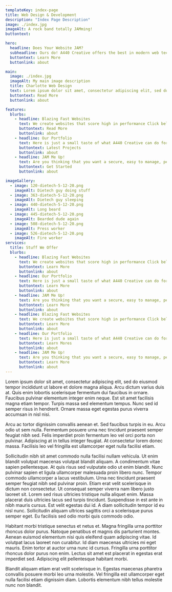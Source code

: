 ```yaml
---
templateKey: index-page
title: Web Design & Development
description: "Index Page Description"
image: ./index.jpg
imageAlt: A rock band totally JAMming!
buttontext:

hero:
  headline: Does Your Website JAM?
  subheadline: Ours do! A440 Creative offers the best in modern web technologies featuring accessible, secure, blazing fast websites.
  buttontext: Learn More
  buttonlink: about

main:
  image: ./index.jpg
  imageAlt: My main image description
  title: Charlotte Web Design
  text: Lorem ipsum dolor sit amet, consectetur adipiscing elit, sed do eiusmod tempor incididunt ut labore et dolore magna aliqua. Arcu dictum varius duis at. Quis enim lobortis scelerisque fermentum dui faucibus in ornare. Faucibus pulvinar elementum integer enim neque. Est sit amet facilisis magna etiam tempor. Turpis massa sed elementum tempus. Nunc sed id semper risus in hendrerit. Ornare massa eget egestas purus viverra accumsan in nisl nisi.
  buttontext: Read More
  buttonlink: about

features:
  blurbs:
    - headline: Blazing Fast Websites
      text: We create websites that score high in performance Click below to find out why that's so important.
      buttontext: Read More
      buttonlink: about
    - headline: Our Portfolio
      text: Here is just a small taste of what A440 Creative can do for you. Kindly peruse some previous projects.
      buttontext: Latest Projects
      buttonlink: about
    - headline: JAM Me Up!
      text: Are you thinking that you want a secure, easy to manage, performant website in your life? Yes, you are!
      buttontext: Get Started
      buttonlink: about

imageGallery:
  - image: 120-dietech-5-12-20.png
    imageAlt: Dietech guy doing stuff
  - image: 363-dietech-5-12-20.png
    imageAlt: Dietech guy sleeping
  - image: 440-dietech-5-12-20.png
    imageAlt: Long beard
  - image: 445-dietech-5-12-20.png
    imageAlt: Bearded dude again
  - image: 508-dietech-5-12-20.png
    imageAlt: Press worker
  - image: 526-dietech-5-12-20.png
    imageAlt: Fire worker
services:
  title: Stuff We Offer
  blurbs:
    - headline: Blazing Fast Websites
      text: We create websites that score high in performance Click below to find out why that's so important.
      buttontext: Learn More
      buttonlink: about
    - headline: Our Portfolio
      text: Here is just a small taste of what A440 Creative can do for you. Kindly peruse some previous projects.
      buttontext: Learn More
      buttonlink: about
    - headline: JAM Me Up!
      text: Are you thinking that you want a secure, easy to manage, performant website in your life? Yes, you are!
      buttontext: Learn More
      buttonlink: about
    - headline: Blazing Fast Websites
      text: We create websites that score high in performance Click below to find out why that's so important.
      buttontext: Learn More
      buttonlink: about
    - headline: Our Portfolio
      text: Here is just a small taste of what A440 Creative can do for you. Kindly peruse some previous projects.
      buttontext: Learn Mores
      buttonlink: about
    - headline: JAM Me Up!
      text: Are you thinking that you want a secure, easy to manage, performant website in your life? Yes, you are!
      buttontext: Learn More
      buttonlink: about
---
```


Lorem ipsum dolor sit amet, consectetur adipiscing elit, sed do eiusmod tempor incididunt ut labore et dolore magna aliqua. Arcu dictum varius duis at. Quis enim lobortis scelerisque fermentum dui faucibus in ornare. Faucibus pulvinar elementum integer enim neque. Est sit amet facilisis magna etiam tempor. Turpis massa sed elementum tempus. Nunc sed id semper risus in hendrerit. Ornare massa eget egestas purus viverra accumsan in nisl nisi.

Arcu ac tortor dignissim convallis aenean et. Sed faucibus turpis in eu. Arcu odio ut sem nulla. Fermentum posuere urna nec tincidunt praesent semper feugiat nibh sed. Felis imperdiet proin fermentum leo vel orci porta non pulvinar. Adipiscing at in tellus integer feugiat. At consectetur lorem donec massa. Facilisis leo vel fringilla est ullamcorper eget nulla facilisi etiam.

Sollicitudin nibh sit amet commodo nulla facilisi nullam vehicula. Ut enim blandit volutpat maecenas volutpat blandit aliquam. A condimentum vitae sapien pellentesque. At quis risus sed vulputate odio ut enim blandit. Nunc pulvinar sapien et ligula ullamcorper malesuada proin libero nunc. Tempor commodo ullamcorper a lacus vestibulum. Urna nec tincidunt praesent semper feugiat nibh sed pulvinar proin. Etiam erat velit scelerisque in dictum non consectetur. Ut consequat semper viverra nam libero justo laoreet sit. Lorem sed risus ultricies tristique nulla aliquet enim. Massa placerat duis ultricies lacus sed turpis tincidunt. Suspendisse in est ante in nibh mauris cursus. Est velit egestas dui id. A diam sollicitudin tempor id eu nisl nunc. Sollicitudin aliquam ultrices sagittis orci a scelerisque purus semper eget. Eu facilisis sed odio morbi quis commodo odio.

Habitant morbi tristique senectus et netus et. Magna fringilla urna porttitor rhoncus dolor purus. Natoque penatibus et magnis dis parturient montes. Aenean euismod elementum nisi quis eleifend quam adipiscing vitae. Id volutpat lacus laoreet non curabitur. Id diam maecenas ultricies mi eget mauris. Enim tortor at auctor urna nunc id cursus. Fringilla urna porttitor rhoncus dolor purus non enim. Lectus sit amet est placerat in egestas erat imperdiet sed. Adipiscing elit pellentesque habitant morbi.

Blandit aliquam etiam erat velit scelerisque in. Egestas maecenas pharetra convallis posuere morbi leo urna molestie. Vel fringilla est ullamcorper eget nulla facilisi etiam dignissim diam. Lobortis elementum nibh tellus molestie nunc non blandit.

